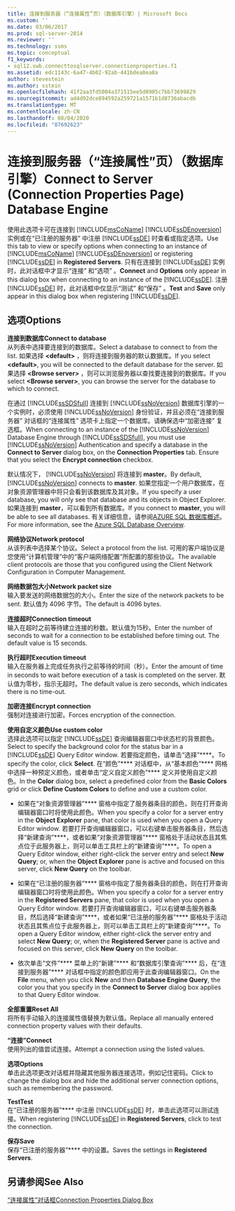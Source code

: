 ```yaml
---
title: 连接到服务器（“连接属性”页）（数据库引擎）| Microsoft Docs
ms.custom: ''
ms.date: 03/06/2017
ms.prod: sql-server-2014
ms.reviewer: ''
ms.technology: ssms
ms.topic: conceptual
f1_keywords:
- sql12.swb.connecttosqlserver.connectionproperties.f1
ms.assetid: edc1143c-6a47-4b02-92ab-441bdea8ea8a
author: stevestein
ms.author: sstein
ms.openlocfilehash: 41f2aa3fd5004a371515ee5d8905c7bb73699829
ms.sourcegitcommit: ad4d92dce894592a259721a1571b1d8736abacdb
ms.translationtype: MT
ms.contentlocale: zh-CN
ms.lasthandoff: 08/04/2020
ms.locfileid: "87692623"
---
```

# <a name="connect-to-server-connection-properties-page-database-engine"></a><span data-ttu-id="58b1d-102">连接到服务器（“连接属性”页）（数据库引擎）</span><span class="sxs-lookup"><span data-stu-id="58b1d-102">Connect to Server (Connection Properties Page) Database Engine</span></span>
  <span data-ttu-id="58b1d-103">使用此选项卡可在连接到 [!INCLUDE[msCoName](../../includes/msconame-md.md)] [!INCLUDE[ssDEnoversion](../../includes/ssdenoversion-md.md)] 实例或在“已注册的服务器”  中注册 [!INCLUDE[ssDE](../../includes/ssde-md.md)] 时查看或指定选项。</span><span class="sxs-lookup"><span data-stu-id="58b1d-103">Use this tab to view or specify options when connecting to an instance of [!INCLUDE[msCoName](../../includes/msconame-md.md)] [!INCLUDE[ssDEnoversion](../../includes/ssdenoversion-md.md)] or registering [!INCLUDE[ssDE](../../includes/ssde-md.md)] in **Registered Servers**.</span></span> <span data-ttu-id="58b1d-104">只有在连接到 [!INCLUDE[ssDE](../../includes/ssde-md.md)] 实例时，此对话框中才显示“连接”  和“选项”  。</span><span class="sxs-lookup"><span data-stu-id="58b1d-104">**Connect** and **Options** only appear in this dialog box when connecting to an instance of the [!INCLUDE[ssDE](../../includes/ssde-md.md)].</span></span> <span data-ttu-id="58b1d-105">注册 [!INCLUDE[ssDE](../../includes/ssde-md.md)] 时，此对话框中仅显示“测试”  和“保存”  。</span><span class="sxs-lookup"><span data-stu-id="58b1d-105">**Test** and **Save** only appear in this dialog box when registering [!INCLUDE[ssDE](../../includes/ssde-md.md)].</span></span>  
  
## <a name="options"></a><span data-ttu-id="58b1d-106">选项</span><span class="sxs-lookup"><span data-stu-id="58b1d-106">Options</span></span>  
 <span data-ttu-id="58b1d-107">**连接到数据库**</span><span class="sxs-lookup"><span data-stu-id="58b1d-107">**Connect to database**</span></span>  
 <span data-ttu-id="58b1d-108">从列表中选择要连接到的数据库。</span><span class="sxs-lookup"><span data-stu-id="58b1d-108">Select a database to connect to from the list.</span></span> <span data-ttu-id="58b1d-109">如果选择 **\<default>** ，则将连接到服务器的默认数据库。</span><span class="sxs-lookup"><span data-stu-id="58b1d-109">If you select **\<default>**, you will be connected to the default database for the server.</span></span> <span data-ttu-id="58b1d-110">如果选择 **\<Browse server>** ，则可以浏览服务器以查找要连接到的数据库。</span><span class="sxs-lookup"><span data-stu-id="58b1d-110">If you select **\<Browse server>**, you can browse the server for the database to which to connect.</span></span>  
  
 <span data-ttu-id="58b1d-111">在通过 [!INCLUDE[ssSDSfull](../../includes/sssdsfull-md.md)] 连接到 [!INCLUDE[ssNoVersion](../../includes/ssnoversion-md.md)] 数据库引擎的一个实例时，必须使用 [!INCLUDE[ssNoVersion](../../includes/ssnoversion-md.md)] 身份验证，并且必须在“连接到服务器”  对话框的“连接属性”  选项卡上指定一个数据库。请确保选中“加密连接”  复选框。</span><span class="sxs-lookup"><span data-stu-id="58b1d-111">When connecting to an instance of the [!INCLUDE[ssNoVersion](../../includes/ssnoversion-md.md)] Database Engine through [!INCLUDE[ssSDSfull](../../includes/sssdsfull-md.md)], you must use [!INCLUDE[ssNoVersion](../../includes/ssnoversion-md.md)] Authentication and specify a database in the **Connect to Server** dialog box, on the **Connection Properties** tab. Ensure that you select the **Encrypt connection** checkbox.</span></span>  
  
 <span data-ttu-id="58b1d-112">默认情况下， [!INCLUDE[ssNoVersion](../../includes/ssnoversion-md.md)] 将连接到 **master**。</span><span class="sxs-lookup"><span data-stu-id="58b1d-112">By default, [!INCLUDE[ssNoVersion](../../includes/ssnoversion-md.md)] connects to **master**.</span></span> <span data-ttu-id="58b1d-113">如果您指定一个用户数据库，在对象资源管理器中将只会看到该数据库及其对象。</span><span class="sxs-lookup"><span data-stu-id="58b1d-113">If you specify a user database, you will only see that database and its objects in Object Explorer.</span></span> <span data-ttu-id="58b1d-114">如果连接到 **master**，可以看到所有数据库。</span><span class="sxs-lookup"><span data-stu-id="58b1d-114">If you connect to **master**, you will be able to see all databases.</span></span> <span data-ttu-id="58b1d-115">有关详细信息，请参阅[AZURE SQL 数据库概述](/azure/sql-database/sql-database-technical-overview)。</span><span class="sxs-lookup"><span data-stu-id="58b1d-115">For more information, see the [Azure SQL Database Overview](/azure/sql-database/sql-database-technical-overview).</span></span>  
  
 <span data-ttu-id="58b1d-116">**网络协议**</span><span class="sxs-lookup"><span data-stu-id="58b1d-116">**Network protocol**</span></span>  
 <span data-ttu-id="58b1d-117">从该列表中选择某个协议。</span><span class="sxs-lookup"><span data-stu-id="58b1d-117">Select a protocol from the list.</span></span> <span data-ttu-id="58b1d-118">可用的客户端协议是您使用“计算机管理”中的“客户端网络配置”所配置的那些协议。</span><span class="sxs-lookup"><span data-stu-id="58b1d-118">The available client protocols are those that you configured using the Client Network Configuration in Computer Management.</span></span>  
  
 <span data-ttu-id="58b1d-119">**网络数据包大小**</span><span class="sxs-lookup"><span data-stu-id="58b1d-119">**Network packet size**</span></span>  
 <span data-ttu-id="58b1d-120">输入要发送的网络数据包的大小。</span><span class="sxs-lookup"><span data-stu-id="58b1d-120">Enter the size of the network packets to be sent.</span></span> <span data-ttu-id="58b1d-121">默认值为 4096 字节。</span><span class="sxs-lookup"><span data-stu-id="58b1d-121">The default is 4096 bytes.</span></span>  
  
 <span data-ttu-id="58b1d-122">**连接超时**</span><span class="sxs-lookup"><span data-stu-id="58b1d-122">**Connection timeout**</span></span>  
 <span data-ttu-id="58b1d-123">输入在超时之前等待建立连接的秒数。默认值为15秒。</span><span class="sxs-lookup"><span data-stu-id="58b1d-123">Enter the number of seconds to wait for a connection to be established before timing out. The default value is 15 seconds.</span></span>  
  
 <span data-ttu-id="58b1d-124">**执行超时**</span><span class="sxs-lookup"><span data-stu-id="58b1d-124">**Execution timeout**</span></span>  
 <span data-ttu-id="58b1d-125">输入在服务器上完成任务执行之前等待的时间（秒）。</span><span class="sxs-lookup"><span data-stu-id="58b1d-125">Enter the amount of time in seconds to wait before execution of a task is completed on the server.</span></span> <span data-ttu-id="58b1d-126">默认值为零秒，指示无超时。</span><span class="sxs-lookup"><span data-stu-id="58b1d-126">The default value is zero seconds, which indicates there is no time-out.</span></span>  
  
 <span data-ttu-id="58b1d-127">**加密连接**</span><span class="sxs-lookup"><span data-stu-id="58b1d-127">**Encrypt connection**</span></span>  
 <span data-ttu-id="58b1d-128">强制对连接进行加密。</span><span class="sxs-lookup"><span data-stu-id="58b1d-128">Forces encryption of the connection.</span></span>  
  
 <span data-ttu-id="58b1d-129">**使用自定义颜色**</span><span class="sxs-lookup"><span data-stu-id="58b1d-129">**Use custom color**</span></span>  
 <span data-ttu-id="58b1d-130">选择此选项可以指定 [!INCLUDE[ssDE](../../includes/ssde-md.md)] 查询编辑器窗口中状态栏的背景颜色。</span><span class="sxs-lookup"><span data-stu-id="58b1d-130">Select to specify the background color for the status bar in a [!INCLUDE[ssDE](../../includes/ssde-md.md)] Query Editor window.</span></span> <span data-ttu-id="58b1d-131">若要指定颜色，请单击“选择”\*\*\*\*。</span><span class="sxs-lookup"><span data-stu-id="58b1d-131">To specify the color, click **Select**.</span></span> <span data-ttu-id="58b1d-132">在“颜色”\*\*\*\* 对话框中，从“基本颜色”\*\*\*\* 网格中选择一种预定义颜色，或者单击“定义自定义颜色”\*\*\*\* 定义并使用自定义颜色。</span><span class="sxs-lookup"><span data-stu-id="58b1d-132">In the **Color** dialog box, select a predefined color from the **Basic Colors** grid or click **Define Custom Colors** to define and use a custom color.</span></span>  
  
-   <span data-ttu-id="58b1d-133">如果在“对象资源管理器”\*\*\*\* 窗格中指定了服务器条目的颜色，则在打开查询编辑器窗口时将使用此颜色。</span><span class="sxs-lookup"><span data-stu-id="58b1d-133">When you specify a color for a server entry in the **Object Explorer** pane, that color is used when you open a Query Editor window.</span></span> <span data-ttu-id="58b1d-134">若要打开查询编辑器窗口，可以右键单击服务器条目，然后选择“新建查询”\*\*\*\*，或者如果“对象资源管理器”\*\*\*\* 窗格处于活动状态且其焦点位于此服务器上，则可以单击工具栏上的“新建查询”\*\*\*\*。</span><span class="sxs-lookup"><span data-stu-id="58b1d-134">To open a Query Editor window, either right-click the server entry and select **New Query**; or, when the **Object Explorer** pane is active and focused on this server, click **New Query** on the toolbar.</span></span>  
  
-   <span data-ttu-id="58b1d-135">如果在“已注册的服务器”\*\*\*\* 窗格中指定了服务器条目的颜色，则在打开查询编辑器窗口时将使用此颜色。</span><span class="sxs-lookup"><span data-stu-id="58b1d-135">When you specify a color for a server entry in the **Registered Servers** pane, that color is used when you open a Query Editor window.</span></span> <span data-ttu-id="58b1d-136">若要打开查询编辑器窗口，可以右键单击服务器条目，然后选择“新建查询”\*\*\*\*，或者如果“已注册的服务器”\*\*\*\* 窗格处于活动状态且其焦点位于此服务器上，则可以单击工具栏上的“新建查询”\*\*\*\*。</span><span class="sxs-lookup"><span data-stu-id="58b1d-136">To open a Query Editor window, either right-click the server entry and select **New Query**; or, when the **Registered Server** pane is active and focused on this server, click **New Query** on the toolbar.</span></span>  
  
-   <span data-ttu-id="58b1d-137">依次单击“文件”\*\*\*\* 菜单上的“新建”\*\*\*\* 和“数据库引擎查询”\*\*\*\* 后，在“连接到服务器”\*\*\*\* 对话框中指定的颜色即应用于此查询编辑器窗口。</span><span class="sxs-lookup"><span data-stu-id="58b1d-137">On the **File** menu, when you click **New** and then **Database Engine Query**, the color you that you specify in the **Connect to Server** dialog box applies to that Query Editor window.</span></span>  
  
 <span data-ttu-id="58b1d-138">**全部重置**</span><span class="sxs-lookup"><span data-stu-id="58b1d-138">**Reset All**</span></span>  
 <span data-ttu-id="58b1d-139">将所有手动输入的连接属性值替换为默认值。</span><span class="sxs-lookup"><span data-stu-id="58b1d-139">Replace all manually entered connection property values with their defaults.</span></span>  
  
 <span data-ttu-id="58b1d-140">**“连接”**</span><span class="sxs-lookup"><span data-stu-id="58b1d-140">**Connect**</span></span>  
 <span data-ttu-id="58b1d-141">使用列出的值尝试连接。</span><span class="sxs-lookup"><span data-stu-id="58b1d-141">Attempt a connection using the listed values.</span></span>  
  
 <span data-ttu-id="58b1d-142">**选项**</span><span class="sxs-lookup"><span data-stu-id="58b1d-142">**Options**</span></span>  
 <span data-ttu-id="58b1d-143">单击此选项更改对话框并隐藏其他服务器连接选项，例如记住密码。</span><span class="sxs-lookup"><span data-stu-id="58b1d-143">Click to change the dialog box and hide the additional server connection options, such as remembering the password.</span></span>  
  
 <span data-ttu-id="58b1d-144">**Test**</span><span class="sxs-lookup"><span data-stu-id="58b1d-144">**Test**</span></span>  
 <span data-ttu-id="58b1d-145">在“已注册的服务器”\*\*\*\* 中注册 [!INCLUDE[ssDE](../../includes/ssde-md.md)] 时，单击此选项可以测试连接。</span><span class="sxs-lookup"><span data-stu-id="58b1d-145">When registering [!INCLUDE[ssDE](../../includes/ssde-md.md)] in **Registered Servers**, click to test the connection.</span></span>  
  
 <span data-ttu-id="58b1d-146">**保存**</span><span class="sxs-lookup"><span data-stu-id="58b1d-146">**Save**</span></span>  
 <span data-ttu-id="58b1d-147">保存“已注册的服务器”\*\*\*\* 中的设置。</span><span class="sxs-lookup"><span data-stu-id="58b1d-147">Saves the settings in **Registered Servers**.</span></span>  
  
## <a name="see-also"></a><span data-ttu-id="58b1d-148">另请参阅</span><span class="sxs-lookup"><span data-stu-id="58b1d-148">See Also</span></span>  
 [<span data-ttu-id="58b1d-149">“连接属性”对话框</span><span class="sxs-lookup"><span data-stu-id="58b1d-149">Connection Properties Dialog Box</span></span>](../../database-engine/connection-properties-dialog-box.md)  
  
  
